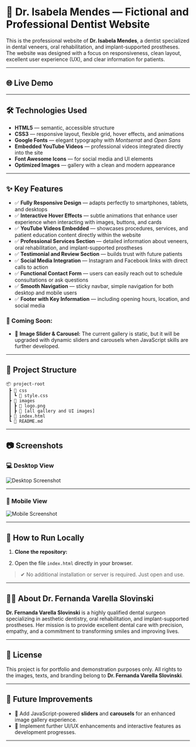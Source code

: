 # 🦷 Dr. Isabela Mendes — Fictional and Professional Dentist Website

This is the professional website of **Dr. Isabela Mendes**, a dentist specialized in dental veneers, oral rehabilitation, and implant-supported prostheses. The website was designed with a focus on responsiveness, clean layout, excellent user experience (UX), and clear information for patients.

---

## 🌐 Live Demo

---

## 🛠️ Technologies Used

* **HTML5** — semantic, accessible structure
* **CSS3** — responsive layout, flexible grid, hover effects, and animations
* **Google Fonts** — elegant typography with *Montserrat* and *Open Sans*
* **Embedded YouTube Videos** — professional videos integrated directly into the site
* **Font Awesome Icons** — for social media and UI elements
* **Optimized Images** — gallery with a clean and modern appearance

---

## ✨ Key Features

* ✅ **Fully Responsive Design** — adapts perfectly to smartphones, tablets, and desktops
* ✅ **Interactive Hover Effects** — subtle animations that enhance user experience when interacting with images, buttons, and cards
* ✅ **YouTube Videos Embedded** — showcases procedures, services, and patient education content directly within the website
* ✅ **Professional Services Section** — detailed information about veneers, oral rehabilitation, and implant-supported prostheses
* ✅ **Testimonial and Review Section** — builds trust with future patients
* ✅ **Social Media Integration** — Instagram and Facebook links with direct calls to action
* ✅ **Functional Contact Form** — users can easily reach out to schedule consultations or ask questions
* ✅ **Smooth Navigation** — sticky navbar, simple navigation for both desktop and mobile users
* ✅ **Footer with Key Information** — including opening hours, location, and social media

### 🚧 Coming Soon:

* 🔄 **Image Slider & Carousel:** The current gallery is static, but it will be upgraded with dynamic sliders and carousels when JavaScript skills are further developed.

---

## 📁 Project Structure

```
📦 project-root
 ┣ 📂 css
 ┃ ┗ 📜 style.css
 ┣ 📂 images
 ┃ ┣ 📜 logo.png
 ┃ ┣ 📜 [all gallery and UI images]
 ┣ 📜 index.html
 ┗ 📜 README.md
```

---

## 📷 Screenshots

### 💻 Desktop View

![Desktop Screenshot](./mnt/data/6914b34e-8687-496d-8181-100db54df648.png)

---

### 📱 Mobile View

![Mobile Screenshot](./mnt/data/6d8104bf-a2a4-45dc-a7d6-a3cd58bd021f.png)

---

## 🔧 How to Run Locally

1. **Clone the repository:**

2. Open the file `index.html` directly in your browser.

> ✔ No additional installation or server is required. Just open and use.

---

## 🙋‍♀️ About Dr. Fernanda Varella Slovinski

**Dr. Fernanda Varella Slovinski** is a highly qualified dental surgeon specializing in aesthetic dentistry, oral rehabilitation, and implant-supported prostheses. Her mission is to provide excellent dental care with precision, empathy, and a commitment to transforming smiles and improving lives.

---

## 📄 License

This project is for portfolio and demonstration purposes only.
All rights to the images, texts, and branding belong to **Dr. Fernanda Varella Slovinski**.

---

## 🚀 Future Improvements

* 🔧 Add JavaScript-powered **sliders** and **carousels** for an enhanced image gallery experience.
* 🔧 Implement further UI/UX enhancements and interactive features as development progresses.

---